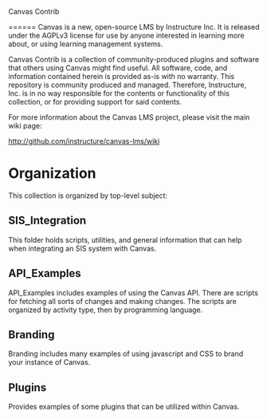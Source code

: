 Canvas Contrib


======
Canvas is a new, open-source LMS by Instructure Inc. It is released under the
AGPLv3 license for use by anyone interested in learning more about, or using
learning management systems.

Canvas Contrib is a collection of community-produced plugins and software that
others using Canvas might find useful. All software, code, and information
contained herein is provided as-is with no warranty. This repository is community
produced and managed. Therefore, Instructure, Inc. is in no way responsible
for the contents or functionality of this collection, or for providing support
for said contents.

For more information about the Canvas LMS project, please visit the main
wiki page:

http://github.com/instructure/canvas-lms/wiki

Organization
======

This collection is organized by top-level subject:

SIS_Integration
------

This folder holds scripts, utilities, and general information that can help
when integrating an SIS system with Canvas.

API_Examples
------

API_Examples includes examples of using the Canvas API.  There are scripts for fetching all
sorts of changes and making changes.  The scripts are organized by activity type, then by
programming language.

Branding
------

Branding includes many examples of using javascript and CSS to brand your instance of
Canvas.  

Plugins
------

Provides examples of some plugins that can be utilized within Canvas.
